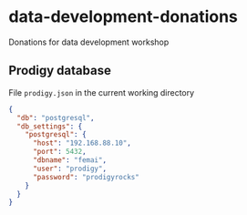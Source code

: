 # data-development-donations
Donations for data development workshop

## Prodigy database

File `prodigy.json` in the current working directory

```json
{
  "db": "postgresql",
  "db_settings": {
    "postgresql": {
      "host": "192.168.88.10",
      "port": 5432,
      "dbname": "femai",
      "user": "prodigy",
      "password": "prodigyrocks"
    }
  }
}
```

